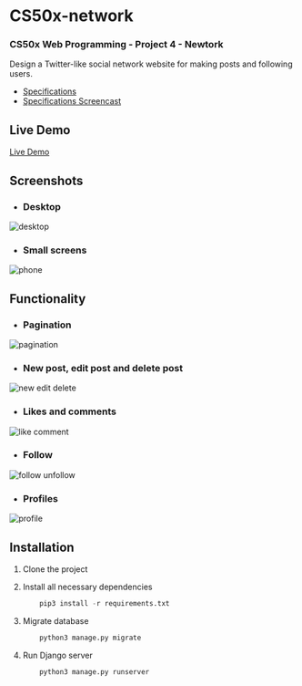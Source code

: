 # CS50x-network

### CS50x Web Programming - Project 4 - Newtork

Design a Twitter-like social network website for making posts and following users.

- [Specifications](https://cs50.harvard.edu/web/2020/projects/4/network/)
- [Specifications Screencast](https://www.youtube.com/watch?v=1aWwQCOqypo)

## Live Demo

[Live Demo](https://acampos-cs50x-network.herokuapp.com/)

## Screenshots

- ### Desktop
![desktop](https://user-images.githubusercontent.com/9263545/160858343-78babd82-6fbf-4f6f-8d74-4832f208db63.png)

- ### Small screens
![phone](https://user-images.githubusercontent.com/9263545/160857899-7bcccf1e-1cd4-465f-960d-27de93eaba66.png)

## Functionality

- ### Pagination
![pagination](https://user-images.githubusercontent.com/9263545/160129870-052292dd-d01c-4ff9-b9f4-cdeefc2bec03.gif)

- ### New post, edit post and delete post
![new edit delete](https://user-images.githubusercontent.com/9263545/160129858-1bb63f2f-00a6-4f69-bb07-1b65d1bf03d5.gif)

- ### Likes and comments
![like comment](https://user-images.githubusercontent.com/9263545/160129882-578dae18-29a5-4cbc-92a2-202e7269c3f6.gif)

- ### Follow
![follow unfollow](https://user-images.githubusercontent.com/9263545/160129827-162f29c3-714e-475a-9e56-f0f83b66487e.gif)

- ### Profiles
![profile](https://user-images.githubusercontent.com/9263545/160129842-de761a73-8b2d-4f5f-8569-24feab61b625.gif)



## Installation

1. Clone the project

2. Install all necessary dependencies
    ```python
        pip3 install -r requirements.txt
    ```

3. Migrate database
    ```python
        python3 manage.py migrate
    ```

4. Run Django server
    ```python
        python3 manage.py runserver
    ```
